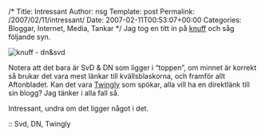/*
 Title: Intressant
 Author: nsg
 Template: post
 Permalink: /2007/02/11/intressant/
 Date: 2007-02-11T00:53:07+00:00
 Categories: Bloggar, Internet, Media, Tankar
*/
Jag tog en titt in på [knuff][1] och såg följande syn.

<img id="image298" src="http://cdn.junkpile.se/2007/02/dnsvd.png" alt="knuff - dn&svd" />

Notera att det bara är SvD &#038; DN som ligger i &#8220;toppen&#8221;, om minnet är korrekt så brukar det vara mest länkar till kvällsblaskorna, och framför allt Aftonbladet. Kan det vara [Twingly][2] som spökar, alla vill ha en direktlänk till sin blogg? Jag tänker i alla fall så.

Intressant, undra om det ligger något i det.

:: Svd, DN, Twingly

<small></small>

 [1]: http://knuff.se
 [2]: http://www.twingly.se/